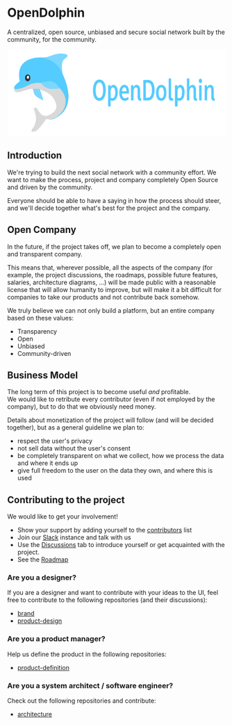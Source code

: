 # OpenDolphin

A centralized, open source, unbiased and secure social network built by the community, for the community.

<p align="center">
    <img src="https://raw.githubusercontent.com/OpenDolphin/brand/master/logo/logo.svg" height="200" alt="OpenDolphin logo"/>
</p>

## Introduction

We're trying to build the next social network with a community effort. We want to make the process, project and company
completely Open Source and driven by the community.  
  
Everyone should be able to have a saying in how the process should steer, and we'll decide together what's best for the project and
the company.

## Open Company

In the future, if the project takes off, we plan to become a
completely open and transparent company.

This means that, wherever possible, all the aspects of the company
(for example, the project discussions, the roadmaps, possible future features, salaries, architecture diagrams, ...) will be made public
with a reasonable license that will allow humanity to improve,
but will make it a bit difficult for companies to take our products
and not contribute back somehow.

We truly believe we can not only build a platform, but an entire company based on these values:

- Transparency
- Open
- Unbiased
- Community-driven

## Business Model

The long term of this project is to become useful _and_ profitable.  
We would like to retribute every contributor (even if not employed by the company), but to do that we obviously need money.  
  
Details about monetization of the project will follow (and will be decided together), but as a general guideline we plan to:

- respect the user's privacy
- not sell data without the user's consent
- be completely transparent on what we collect, how we process the data and where it ends up
- give full freedom to the user on the data they own, and where this is used

## Contributing to the project

We would like to get your involvement! 

- Show your support by adding yourself to the [contributors](https://github.com/OpenDolphin/introduction/issues/3) list
- Join our [Slack](https://join.slack.com/t/open-dolphin/shared_invite/zt-1moz005y9-x0LwnR7Dlvwlmi1jOrkFug) instance and talk with us
- Use the [Discussions](https://github.com/OpenDolphin/introduction/discussions) tab to introduce yourself or get acquainted with the project.
- See the [Roadmap](https://github.com/orgs/OpenDolphin/projects/1)


### Are you a designer?

If you are a designer and want to contribute with your ideas to the UI, feel free to contribute to the following repositories (and their discussions):

- [brand](https://github.com/OpenDolphin/brand)
- [product-design](https://github.com/OpenDolphin/product-design)


### Are you a product manager?

Help us define the product in the following repositories:

- [product-definition](https://github.com/OpenDolphin/product-definition)


### Are you a system architect / software engineer?

Check out the following repositories and contribute:

- [architecture](https://github.com/OpenDolphin/architecture)
